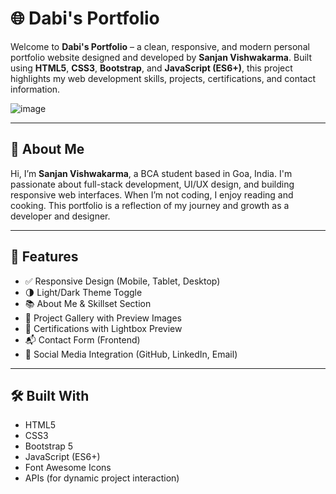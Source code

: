 # 🌐 Dabi's Portfolio

Welcome to **Dabi's Portfolio** – a clean, responsive, and modern personal portfolio website designed and developed by **Sanjan Vishwakarma**. Built using **HTML5**, **CSS3**, **Bootstrap**, and **JavaScript (ES6+)**, this project highlights my web development skills, projects, certifications, and contact information.

![image](https://github.com/user-attachments/assets/6a69ed61-33b7-401f-bafb-edb5ee3e7358)


---

## 🧠 About Me

Hi, I’m **Sanjan Vishwakarma**, a BCA student based in Goa, India. I'm passionate about full-stack development, UI/UX design, and building responsive web interfaces. When I’m not coding, I enjoy reading and cooking. This portfolio is a reflection of my journey and growth as a developer and designer.

---

## 🚀 Features

- ✅ Responsive Design (Mobile, Tablet, Desktop)
- 🌗 Light/Dark Theme Toggle
- 📚 About Me & Skillset Section
- 💼 Project Gallery with Preview Images
- 🏅 Certifications with Lightbox Preview
- 📬 Contact Form (Frontend)
- 🔗 Social Media Integration (GitHub, LinkedIn, Email)

---

## 🛠️ Built With

- HTML5
- CSS3
- Bootstrap 5
- JavaScript (ES6+)
- Font Awesome Icons
- APIs (for dynamic project interaction)

